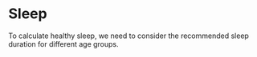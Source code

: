 # Sleep
To calculate healthy sleep, we need to consider the recommended sleep duration for different age groups.
